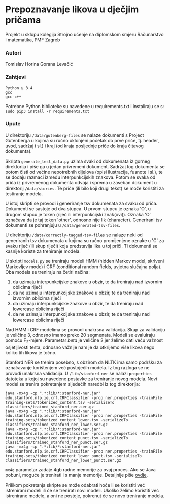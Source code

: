 # Prepoznavanje likova u dječjim pričama

Projekt u sklopu kolegija Strojno učenje na diplomskom smjeru Računarstvo i matematika, PMF Zagreb

### Autori
Tomislav Horina
Gorana Levačić

### Zahtjevi
```
Python ≥ 3.4
gcc
gcc-c++
```

Potrebne Python biblioteke su navedene u requirements.txt i instaliraju se s:
``` sudo pip3 install -r requirements.txt ```

### Upute

U direktoriju `/data/gutenberg-files` se nalaze dokumenti s Project Gutenberga u kojima su ručno
uklonjeni početak do prve priče, tj. header, uvod, sadržaj i sl.) i kraj (od kraja posljednje
priče do kraja čitavog dokumenta).

Skripta `generate_test_data.py` uzima svaki od dokumenata iz gorneg direktorija i piše ga u jedan
privremeni dokument. Sadržaj tog dokumenta se potom čisti od većine nepotrebnih dijelova (opisi
ilustracija, fusnote i sl.), te se dodaju razmaci između interpunkcijskih znakova. Potom se svaka
od priča iz privremenog dokumenta odvaja i sprema u zaseban dokument u direktorij `/data/stories`.
Te priče (ili bilo koji drugi tekst) se može koristiti za testiranje modela.

U istoj skripti se provodi i generiranje tsv dokumenata za svaku od priča. Dokumenti se sastoje od
dva stupca. U prvom stupcu je oznaka 'O', u drugom stupcu je token (riječ ili interpunkcijski znak(ovi)).
Oznaka 'O' označava da je taj token 'other', odnosno nije lik (character). Generirani tsv dokumenti
se pohranjuju u `/data/generated-tsv-files`.

U direktoriju `/data/correctly-tagged-tsv-files` se nalaze neki od generiranih tsv dokumenata u kojima
su ručno promijenjene oznake u 'C' za svaku riječ (ili skup riječi) koja predstavlja lika u toj priči.
Ti dokumenti se kasnije koriste za treniranje modela.

U skripti `models.py` se treniraju modeli HMM (hidden Markov model, skriveni Markovljev mode) i CRF
(conditional random fields, uvjetna slučajna polja). Oba modela se treniraju na četiri načina:
1. da uzimaju interpunkcijske znakove u obzir, te da treniraju nad izvornim oblicima riječi
2. da ne uzimaju interpunkcijske znakove u obzir, te da treniraju nad izvornim oblicima riječi
3. da uzimaju interpunkcijske znakove u obzir, te da treniraju nad lowercase oblicima riječi
4. da ne uzimaju interpunkcijske znakove u obzir, te da treniraju nad lowercase oblicima riječi

Nad HMM i CRF modelima se provodi unakrsna validacija. Skup za validaciju je veličine 3, odnosno imamo
preko 20 segmenata. Modeli se evaluiraju pomoću F<sub>2</sub>-mjere. Parametar _beta_ je veličine 2 jer
želimo dati veću važnost osjetljivosti testa, odnosno važnije nam je da otkrijemo više likova nego
koliko tih likova je točno.

Stanford NER se trenira posebno, s obzirom da NLTK ima samo podršku za označavanje korištenjem već
postojećih modela. Iz tog razloga se ne provodi unakrsna validacija.
U `/lib/stanford-ner` se nalazi `properties` datoteka u kojoj su navedene
postavke za treniranje novog modela. Novi model se trenira pokretanjem sljedećih naredbi iz tog
direktorija:
```
java -mx4g -cp ".*:lib/*:stanford-ner.jar" edu.stanford.nlp.ie.crf.CRFClassifier -prop ner.properties -trainFile training-sets/tokenized_content.tsv -serializeTo classifiers/trained_stanford_ner.ser.gz
java -mx4g -cp ".*:lib/*:stanford-ner.jar" edu.stanford.nlp.ie.crf.CRFClassifier -prop ner.properties -trainFile training-sets/tokenized_content_lower.tsv -serializeTo classifiers/trained_stanford_ner_lower.ser.gz
java -mx4g -cp ".*:lib/*:stanford-ner.jar" edu.stanford.nlp.ie.crf.CRFClassifier -prop ner.properties -trainFile training-sets/tokenized_content_punct.tsv -serializeTo classifiers/trained_stanford_ner_punct.ser.gz
java -mx4g -cp ".*:lib/*:stanford-ner.jar" edu.stanford.nlp.ie.crf.CRFClassifier -prop ner.properties -trainFile training-sets/tokenized_content_lower_punct.tsv -serializeTo classifiers/trained_stanford_ner_lower_punct.ser.gz
```

`mx4g` parametar zadaje 4gb radne memorije za ovaj proces. Ako se Java pobuni, moguće je trenirati i
s manje memorije. Detaljnije piše [ovdje](http://nlp.stanford.edu/software/crf-faq.shtml#d).

Prilikom pokretanja skripte se može odabrati hoće li se koristiti već istrenirani modeli ili će se
trenirati novi modeli. Ukoliko želimo koristiti već istrenirane modele, a oni ne postoje, pokrenut će se novo
treniranje modela.